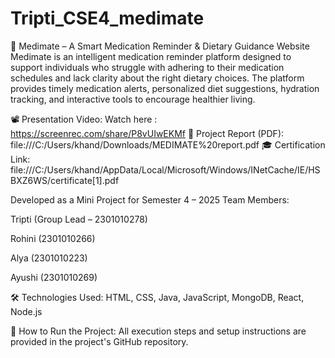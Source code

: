 # Tripti_CSE4_medimate
💊 Medimate – A Smart Medication Reminder & Dietary Guidance Website
Medimate is an intelligent medication reminder platform designed to support individuals who struggle with adhering to their medication schedules and lack clarity about the right dietary choices. The platform provides timely medication alerts, personalized diet suggestions, hydration tracking, and interactive tools to encourage healthier living.

📽 Presentation Video: Watch here : https://screenrec.com/share/P8vUIwEKMf
📄 Project Report (PDF): file:///C:/Users/khand/Downloads/MEDIMATE%20report.pdf
🎓 Certification Link: file:///C:/Users/khand/AppData/Local/Microsoft/Windows/INetCache/IE/HSBXZ6WS/certificate[1].pdf

Developed as a Mini Project for Semester 4 – 2025
Team Members:

Tripti (Group Lead – 2301010278)

Rohini (2301010266)

Alya (2301010223)

Ayushi (2301010269)

🛠 Technologies Used:
HTML, CSS, Java, JavaScript, MongoDB, React, Node.js

🚀 How to Run the Project:
All execution steps and setup instructions are provided in the project's GitHub repository.
